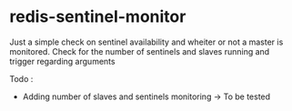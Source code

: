 # redis-sentinel-monitor

Just a simple check on sentinel availability and wheiter or not a master is monitored.
Check for the number of sentinels and slaves running and trigger regarding arguments

Todo :
* Adding number of slaves and sentinels monitoring -> To be tested 
